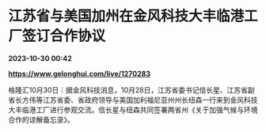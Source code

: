 # 江苏省与美国加州在金风科技大丰临港工厂签订合作协议

**2023-10-30 00:42**

**https://www.gelonghui.com/live/1270283**

格隆汇10月30日｜据金风科技消息，10月28日，江苏省委书记信长星、江苏省副省长方伟等江苏省委、省政府领导与美国加利福尼亚州州长纽森一行来到金风科技大丰临港工厂进行参观交流。信长星与纽森共同签署两省州《关于加强气候与环境合作的谅解备忘录》。